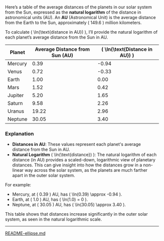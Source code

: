 Here’s a table of the average distances of the planets in our solar system from the Sun, expressed as the **natural logarithm** of the distance in astronomical units (AU). An **AU** (Astronomical Unit) is the average distance from the Earth to the Sun, approximately \( 149.6 \) million kilometers.

To calculate \( \ln(\text{distance in AU}) \), I’ll provide the natural logarithm of each planet’s average distance from the Sun in AU.

| Planet     | Average Distance from Sun (AU) | \( \ln(\text{Distance in AU}) \) |
|------------|--------------------------------|----------------------------------|
| Mercury    | 0.39                           | -0.94                           |
| Venus      | 0.72                           | -0.33                           |
| Earth      | 1.00                           | 0.00                            |
| Mars       | 1.52                           | 0.42                            |
| Jupiter    | 5.20                           | 1.65                            |
| Saturn     | 9.58                           | 2.26                            |
| Uranus     | 19.22                          | 2.96                            |
| Neptune    | 30.05                          | 3.40                            |

### Explanation

- **Distances in AU**: These values represent each planet's average distance from the Sun in AU.
- **Natural Logarithm** \( \ln(\text{distance}) \): The natural logarithm of each distance (in AU) provides a scaled-down, logarithmic view of planetary distances. This can give insight into how the distances grow in a non-linear way across the solar system, as the planets are much farther apart in the outer solar system.

For example:
- Mercury, at \( 0.39 \) AU, has \( \ln(0.39) \approx -0.94 \).
- Earth, at \( 1.0 \) AU, has \( \ln(1.0) = 0 \).
- Neptune, at \( 30.05 \) AU, has \( \ln(30.05) \approx 3.40 \).

This table shows that distances increase significantly in the outer solar system, as seen in the natural logarithmic scale.

---

[README-ellipse.md](https://t2m.io/CwcvJOe)
